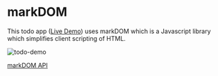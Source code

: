 # markDOM

This todo app (<a target="_blank" href='http://sunnygwong.com/Todo-with-markDOM/'>Live Demo</a>) uses markDOM which is a Javascript library which simplifies client scripting of HTML.

![todo-demo](./screenshots/todoapp-demo.gif)

<a target='_blank' href='https://github.com/swong194/markDOM/tree/master'>markDOM API</a>
